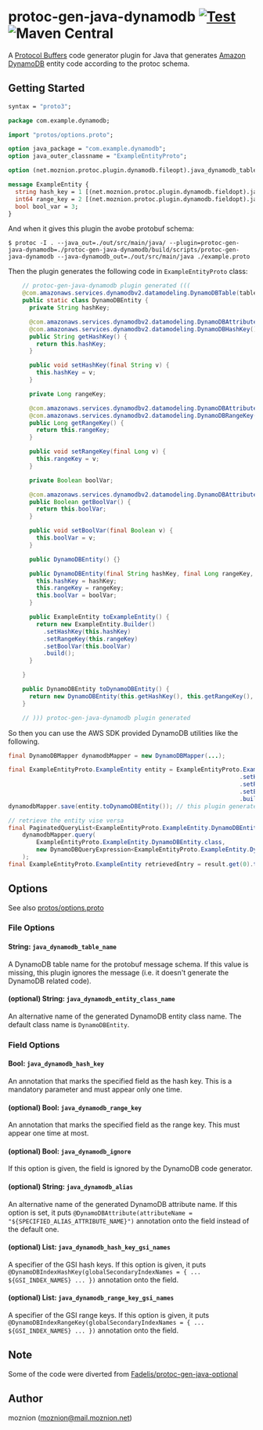 # protoc-gen-java-dynamodb [![Test](https://github.com/moznion/protoc-gen-java-dynamodb/actions/workflows/test.yaml/badge.svg)](https://github.com/moznion/protoc-gen-java-dynamodb/actions/workflows/test.yaml) ![Maven Central](https://img.shields.io/maven-central/v/net.moznion/protoc-gen-java-dynamodb)

A [Protocol Buffers](https://developers.google.com/protocol-buffers) code generator plugin for Java that generates [Amazon DynamoDB](https://aws.amazon.com/dynamodb) entity code according to the protoc schema.

## Getting Started

```protobuf
syntax = "proto3";

package com.example.dynamodb;

import "protos/options.proto";

option java_package = "com.example.dynamodb";
option java_outer_classname = "ExampleEntityProto";

option (net.moznion.protoc.plugin.dynamodb.fileopt).java_dynamodb_table_name = "example-entity-table";

message ExampleEntity {
  string hash_key = 1 [(net.moznion.protoc.plugin.dynamodb.fieldopt).java_dynamodb_hash_key = true];
  int64 range_key = 2 [(net.moznion.protoc.plugin.dynamodb.fieldopt).java_dynamodb_range_key = true];
  bool bool_var = 3;
}
```

And when it gives this plugin the avobe protobuf schema:

```
$ protoc -I . --java_out=./out/src/main/java/ --plugin=protoc-gen-java-dynamodb=./protoc-gen-java-dynamodb/build/scripts/protoc-gen-java-dynamodb --java-dynamodb_out=./out/src/main/java ./example.proto
```

Then the plugin generates the following code in `ExampleEntityProto` class:

```java
    // protoc-gen-java-dynamodb plugin generated (((
    @com.amazonaws.services.dynamodbv2.datamodeling.DynamoDBTable(tableName = "example-entity-table")
    public static class DynamoDBEntity {
      private String hashKey;

      @com.amazonaws.services.dynamodbv2.datamodeling.DynamoDBAttribute()
      @com.amazonaws.services.dynamodbv2.datamodeling.DynamoDBHashKey()
      public String getHashKey() {
        return this.hashKey;
      }

      public void setHashKey(final String v) {
        this.hashKey = v;
      }

      private Long rangeKey;

      @com.amazonaws.services.dynamodbv2.datamodeling.DynamoDBAttribute()
      @com.amazonaws.services.dynamodbv2.datamodeling.DynamoDBRangeKey()
      public Long getRangeKey() {
        return this.rangeKey;
      }

      public void setRangeKey(final Long v) {
        this.rangeKey = v;
      }

      private Boolean boolVar;

      @com.amazonaws.services.dynamodbv2.datamodeling.DynamoDBAttribute()
      public Boolean getBoolVar() {
        return this.boolVar;
      }

      public void setBoolVar(final Boolean v) {
        this.boolVar = v;
      }

      public DynamoDBEntity() {}

      public DynamoDBEntity(final String hashKey, final Long rangeKey, final Boolean boolVar) {
        this.hashKey = hashKey;
        this.rangeKey = rangeKey;
        this.boolVar = boolVar;
      }

      public ExampleEntity toExampleEntity() {
        return new ExampleEntity.Builder()
          .setHashKey(this.hashKey)
          .setRangeKey(this.rangeKey)
          .setBoolVar(this.boolVar)
          .build();
      }

    }

    public DynamoDBEntity toDynamoDBEntity() {
      return new DynamoDBEntity(this.getHashKey(), this.getRangeKey(), this.getBoolVar());
    }

    // ))) protoc-gen-java-dynamodb plugin generated
```

So then you can use the AWS SDK provided DynamoDB utilities like the following.

```java
final DynamoDBMapper dynamodbMapper = new DynamoDBMapper(...);

final ExampleEntityProto.ExampleEntity entity = ExampleEntityProto.ExampleEntity.newBuilder()
                                                                  .setHashKey("hashKey")
                                                                  .setRangeKey(1234567890)
                                                                  .setBoolVar(true)
                                                                  .build();
dynamodbMapper.save(entity.toDynamoDBEntity()); // this plugin generates `#toDynamoDBEntity()` method

// retrieve the entity vise versa
final PaginatedQueryList<ExampleEntityProto.ExampleEntity.DynamoDBEntity> result =
    dynamodbMapper.query(
        ExampleEntityProto.ExampleEntity.DynamoDBEntity.class,
        new DynamoDBQueryExpression<ExampleEntityProto.ExampleEntity.DynamoDBEntity>().withHashKeyValues(entity.toDynamoDBEntity())
    );
final ExampleEntityProto.ExampleEntity retrievedEntry = result.get(0).toExampleEntity(); // <= equal to `entity`
```

## Options

See also [protos/options.proto](./protos/options.proto)

### File Options

#### String: `java_dynamodb_table_name`

A DynamoDB table name for the protobuf message schema. If this value is missing, this plugin ignores the message (i.e. it doesn't generate the DynamoDB related code).

#### (optional) String: `java_dynamodb_entity_class_name`

An alternative name of the generated DynamoDB entity class name. The default class name is `DynamoDBEntity`.


### Field Options

#### Bool: `java_dynamodb_hash_key`

An annotation that marks the specified field as the hash key. This is a mandatory parameter and must appear only one time.

#### (optional) Bool: `java_dynamodb_range_key`

An annotation that marks the specified field as the range key. This must appear one time at most.

#### (optional) Bool: `java_dynamodb_ignore`

If this option is given, the field is ignored by the DynamoDB code generator.

#### (optional) String: `java_dynamodb_alias`

An alternative name of the generated DynamoDB attribute name. If this option is set, it puts `@DynamoDBAttribute(attributeName = "${SPECIFIED_ALIAS_ATTRIBUTE_NAME}")` annotation onto the field instead of the default one.

#### (optional) List<String>: `java_dynamodb_hash_key_gsi_names`

A specifier of the GSI hash keys. If this option is given, it puts `@DynamoDBIndexHashKey(globalSecondaryIndexNames = { ... ${GSI_INDEX_NAMES} ... })` annotation onto the field.

#### (optional) List<String>: `java_dynamodb_range_key_gsi_names`

A specifier of the GSI range keys. If this option is given, it puts `@DynamoDBIndexRangeKey(globalSecondaryIndexNames = { ... ${GSI_INDEX_NAMES} ... })` annotation onto the field.

## Note

Some of the code were diverted from [Fadelis/protoc-gen-java-optional](https://github.com/Fadelis/protoc-gen-java-optional)

## Author

moznion (<moznion@mail.moznion.net>)

